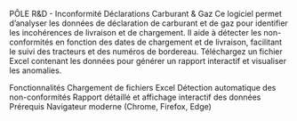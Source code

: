 PÔLE R&D - Inconformité Déclarations Carburant & Gaz
Ce logiciel permet d’analyser les données de déclaration de carburant et de gaz pour identifier les incohérences de livraison et de chargement. Il aide à détecter les non-conformités en fonction des dates de chargement et de livraison, facilitant le suivi des tracteurs et des numéros de bordereau. Téléchargez un fichier Excel contenant les données pour générer un rapport interactif et visualiser les anomalies.

Fonctionnalités
Chargement de fichiers Excel
Détection automatique des non-conformités
Rapport détaillé et affichage interactif des données
Prérequis
Navigateur moderne (Chrome, Firefox, Edge)
